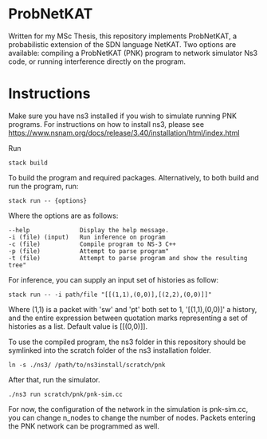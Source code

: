 # ProbNetKAT
Written for my MSc Thesis, this repository implements ProbNetKAT, a probabilistic extension of the SDN language NetKAT.
Two options are available: compiling a ProbNetKAT (PNK) program to network simulator Ns3 code, or running interference directly on the program.

# Instructions
Make sure you have ns3 installed if you wish to simulate running PNK programs. For instructions on how to install ns3, please see https://www.nsnam.org/docs/release/3.40/installation/html/index.html

Run 

    stack build

To build the program and required packages.
Alternatively, to both build and run the program, run:

    stack run -- {options}

Where the options are as follows:

    --help              Display the help message.
    -i (file) (input)   Run inference on program
    -c (file)           Compile program to NS-3 C++
    -p (file)           Attempt to parse program"
    -t (file)           Attempt to parse program and show the resulting tree"

For inference, you can supply an input set of histories as follow:

    stack run -- -i path/file "[[(1,1),(0,0)],[(2,2),(0,0)]]"

Where (1,1) is a packet with 'sw' and 'pt' both set to 1, '[(1,1),(0,0)]' a history, and the entire expression between quotation marks representing a set of histories as a list. Default value is [[(0,0)]].


To use the compiled program, the ns3 folder in this repository should be symlinked into the scratch folder of the ns3 installation folder.

    ln -s ./ns3/ /path/to/ns3install/scratch/pnk

After that, run the simulator.

    ./ns3 run scratch/pnk/pnk-sim.cc


For now, the configuration of the network in the simulation is pnk-sim.cc, you can change n_nodes to change the number of nodes. Packets entering the PNK network can be programmed as well.